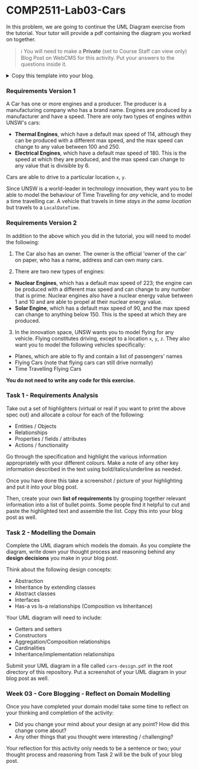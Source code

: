 # COMP2511-Lab03-Cars

In this problem, we are going to continue the UML Diagram exercise from the tutorial. Your tutor will provide a pdf containing the diagram you worked on together.

> ℹ️ You will need to make a **Private** (set to Course Staff can view only) Blog Post on WebCMS for this activity. Put your answers to the questions inside it.

<details>
<summary>
Copy this template into your blog.
</summary>

```
Task 1

<Paste your highlighting screenshot here>

<List of requirements>

Task 2

<Document your design decisions here>

<Paste a picture of your UML diagram here>

Reflections

<your reflections here>
```

</details>

### Requirements Version 1

A Car has one or more engines and a producer. The producer is a manufacturing company who has a brand name.  Engines are produced by a manufacturer and have a speed. There are only two types of engines within UNSW's cars:

* **Thermal Engines**, which have a default max speed of 114, although they can be produced with a different max speed, and the max speed can change to any value between 100 and 250.
* **Electrical Engines**, which have a default max speed of 180. This is the speed at which they are produced, and the max speed can change to any value that is divisible by 6.

Cars are able to drive to a particular location `x`, `y`.

Since UNSW is a world-leader in technology innovation, they want you to be able to model the behaviour of Time Travelling for *any* vehicle, and to model a time travelling car. A vehicle that travels in time *stays in the same location* but travels to a `LocalDateTime`.

### Requirements Version 2

In addition to the above which you did in the tutorial, you will need to model the following:

1. The Car also has an owner. The owner is the official 'owner of the car' on paper, who has a name, address and can own many cars.

2. There are two new types of engines:

* **Nuclear Engines**, which has a default max speed of 223; the engine can be produced with a different max speed and can change to any number that is prime. Nuclear engines also have a nuclear energy value between 1 and 10 and are able to propel at their nuclear energy value.
* **Solar Engine**, which has a default max speed of 90, and the max speed can change to anything below 150. This is the speed at which they are produced.

3. In the innovation space, UNSW wants you to model flying for any vehicle. Flying constitutes driving, except to a location `x`, `y`, `z`. They also want you to model the following vehicles specifically:

* Planes, which are able to fly and contain a list of passengers' names
* Flying Cars (note that flying cars can still drive normally)
* Time Travelling Flying Cars

**You do not need to write any code for this exercise.**

### Task 1 - Requirements Analysis

Take out a set of highlighters (virtual or real if you want to print the above spec out) and allocate a colour for each of the following:

* Entities / Objects
* Relationships
* Properties / fields / attributes
* Actions / functionality

Go through the specification and highlight the various information appropriately with your different colours. Make a note of any other key information described in the text using bold/italics/underline as needed.

Once you have done this take a screenshot / picture of your highlighting and put it into your blog post.

Then, create your own **list of requirements** by grouping together relevant information into a list of bullet points. Some people find it helpful to cut and paste the highlighted text and assemble the list. Copy this into your blog post as well.

### Task 2 - Modelling the Domain

Complete the UML diagram which models the domain. As you complete the diagram, write down your thought process and reasoning behind any **design decisions** you make in your blog post.

Think about the following design concepts:

* Abstraction
* Inheritance by extending classes
* Abstract classes
* Interfaces
* Has-a vs Is-a relationships (Composition vs Inheritance)

Your UML diagram will need to include:

* Getters and setters
* Constructors
* Aggregation/Composition relationships
* Cardinalities
* Inheritance/implementation relationships

Submit your UML diagram in a file called `cars-design.pdf` in the root directory of this repository. Put a screenshot of your UML diagram in your blog post as well.

### Week 03 - Core Blogging - Reflect on Domain Modelling

Once you have completed your domain model take some time to reflect on your thinking and completion of the activity:
* Did you change your mind about your design at any point? How did this change come about?
* Any other things that you thought were interesting / challenging?

Your reflection for this activity only needs to be a sentence or two; your thought process and reasoning from Task 2 will be the bulk of your blog post.